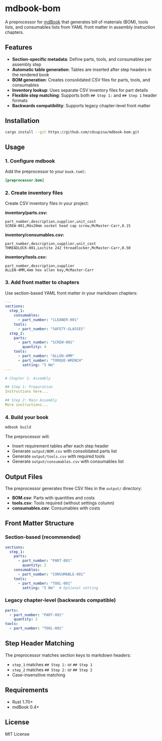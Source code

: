 # mdbook-bom

A preprocessor for [mdBook](https://rust-lang.github.io/mdBook/) that generates bill of materials (BOM), tools lists, and consumables lists from YAML front matter in assembly instruction chapters.

## Features

- **Section-specific metadata**: Define parts, tools, and consumables per assembly step
- **Automatic table generation**: Tables are inserted after step headers in the rendered book
- **BOM generation**: Creates consolidated CSV files for parts, tools, and consumables
- **Inventory lookup**: Uses separate CSV inventory files for part details
- **Flexible step matching**: Supports both `## Step 1:` and `## Step 1` header formats
- **Backwards compatibility**: Supports legacy chapter-level front matter

## Installation

```bash
cargo install --git https://github.com/cdsupina/mdbook-bom.git
```

## Usage

### 1. Configure mdbook

Add the preprocessor to your `book.toml`:

```toml
[preprocessor.bom]
```

### 2. Create inventory files

Create CSV inventory files in your project:

**inventory/parts.csv:**
```csv
part_number,description,supplier,unit_cost
SCREW-001,M4x20mm socket head cap screw,McMaster-Carr,0.15
```

**inventory/consumables.csv:**
```csv
part_number,description,supplier,unit_cost
THREADLOCK-001,Loctite 242 threadlocker,McMaster-Carr,8.50
```

**inventory/tools.csv:**
```csv
part_number,description,supplier
ALLEN-4MM,4mm hex allen key,McMaster-Carr
```

### 3. Add front matter to chapters

Use section-based YAML front matter in your markdown chapters:

```yaml
---
sections:
  step_1:
    consumables:
      - part_number: "CLEANER-001"
    tools:
      - part_number: "SAFETY-GLASSES"
  step_2:
    parts:
      - part_number: "SCREW-001"
        quantity: 4
    tools:
      - part_number: "ALLEN-4MM"
      - part_number: "TORQUE-WRENCH"
        setting: "5 Nm"
---

# Chapter 1: Assembly

## Step 1: Preparation
Instructions here...

## Step 2: Main Assembly
More instructions...
```

### 4. Build your book

```bash
mdbook build
```

The preprocessor will:
- Insert requirement tables after each step header
- Generate `output/BOM.csv` with consolidated parts list
- Generate `output/tools.csv` with required tools
- Generate `output/consumables.csv` with consumables list

## Output Files

The preprocessor generates three CSV files in the `output/` directory:

- **BOM.csv**: Parts with quantities and costs
- **tools.csv**: Tools required (without settings column)  
- **consumables.csv**: Consumables with costs

## Front Matter Structure

### Section-based (recommended)
```yaml
sections:
  step_1:
    parts:
      - part_number: "PART-001"
        quantity: 2
    consumables:
      - part_number: "CONSUMABLE-001"
    tools:
      - part_number: "TOOL-001"
        setting: "5 Nm"  # Optional setting
```

### Legacy chapter-level (backwards compatible)
```yaml
parts:
  - part_number: "PART-001"
    quantity: 2
tools:
  - part_number: "TOOL-001"
```

## Step Header Matching

The preprocessor matches section keys to markdown headers:
- `step_1` matches `## Step 1:` or `## Step 1`
- `step_2` matches `## Step 2:` or `## Step 2`
- Case-insensitive matching

## Requirements

- Rust 1.70+
- mdBook 0.4+

## License

MIT License